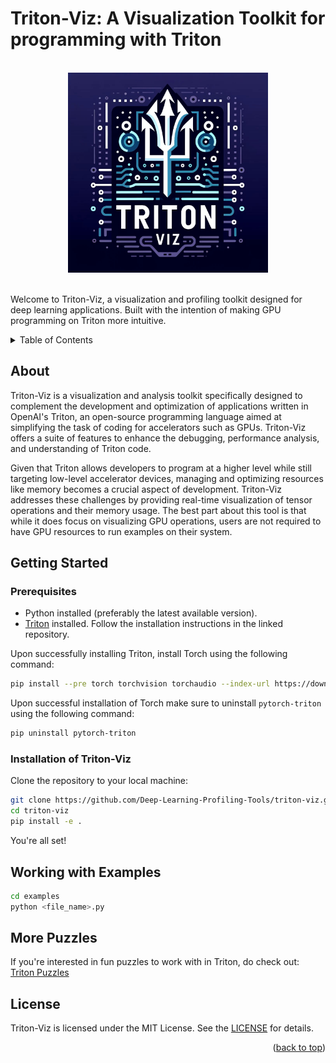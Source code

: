 <a name="readme-top"></a>
# Triton-Viz: A Visualization Toolkit for programming with Triton
<!-- PROJECT LOGO -->
<br />
<div align="center">
    <img src="Logo.jpg" alt="Logo" width="320" height="320">
</div>
<br/>

Welcome to Triton-Viz, a visualization and profiling toolkit designed for deep learning applications. Built with the intention of making GPU programming on Triton more intuitive.

<!-- TABLE OF CONTENTS -->
<details>
  <summary>Table of Contents</summary>
  <ol>
    <li>
      <a href="#About">About</a>
    <li>
      <a href="#Getting-Started">Getting Started</a>
      <ul>
        <li><a href="#Prerequisites">Prerequisites</a></li>
        <li><a href="#Installation-of-Triton_Viz">Installation of Triton_Viz</a></li>
      </ul>
    <li>
      <a href="#Working-with-Examples">Working with examples</a>
    <ul>
        <li><a href="#More-Puzzles">More puzzles</a></li>
      </ul>
    </li>
    <li><a href="#License">License</a></li>
  </ol>
</details>

## About

Triton-Viz is a visualization and analysis toolkit specifically designed to complement the development and optimization of applications written in OpenAI's Triton, an open-source programming language aimed at simplifying the task of coding for accelerators such as GPUs.
Triton-Viz offers a suite of features to enhance the debugging, performance analysis, and understanding of Triton code.

Given that Triton allows developers to program at a higher level while still targeting low-level accelerator devices, managing and optimizing resources like memory becomes a crucial aspect of development.
Triton-Viz addresses these challenges by providing real-time visualization of tensor operations and their memory usage.
The best part about this tool is that while it does focus on visualizing GPU operations, users are not required to have GPU resources to run examples on their system.

## Getting Started

### Prerequisites
- Python installed (preferably the latest available version).
- [Triton](https://github.com/openai/triton/blob/main/README.md) installed. Follow the installation instructions in the linked repository.

Upon successfully installing Triton, install Torch using the following command:
```sh
pip install --pre torch torchvision torchaudio --index-url https://download.pytorch.org/whl/nightly/cu121
```

Upon successful installation of Torch make sure to uninstall `pytorch-triton` using the following command:
```sh
pip uninstall pytorch-triton
```
### Installation of Triton-Viz
Clone the repository to your local machine:

```sh
git clone https://github.com/Deep-Learning-Profiling-Tools/triton-viz.git
cd triton-viz
pip install -e .
```
You're all set!

## Working with Examples

```sh
cd examples
python <file_name>.py
```
## More Puzzles
If you're interested in fun puzzles to work with in Triton, do check out: [Triton Puzzles](https://github.com/srush/Triton-Puzzles)

## License
Triton-Viz is licensed under the MIT License. See the [LICENSE](LICENSE) for details.
<p align="right">(<a href="#readme-top">back to top</a>)</p>
